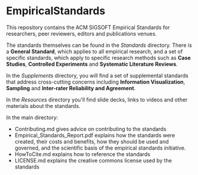 # EmpiricalStandards

This repository contains the ACM SIGSOFT Empirical Standards for researchers, peer reviewers, editors and publications venues.

The standards themselves can be found in the _Standards_ directory. There is a **General Standard**, which applies to all empirical research, and a set of specific standards, which apply to specific research methods such as **Case Studies**, **Controlled Experiments** and **Systematic Literature Reviews**.

In the _Supplements_ directory, you will find a set of supplemental standards that address cross-cutting concerns including **Information Visualization**,  **Sampling** and **Inter-rater Reliability and Agreement**. 

In the _Resources_ directory you'll find slide decks, links to videos and other materials about the standards.

In the main directory: 
 - Contributing.md gives advice on contributing to the standards
 - Empirical_Standards_Report.pdf explains how the standards were created, their costs and benefits, how they should be used and governed, and the scientific basis of the empirical standards initiative. 
 - HowToCite.md explains how to reference the standards 
 - LICENSE.md explains the creative commons license used by the standards
